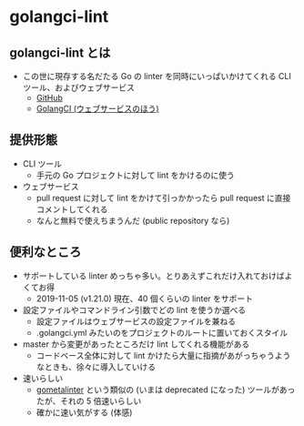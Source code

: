 # golangci-lint

## golangci-lint とは

- この世に現存する名だたる Go の linter を同時にいっぱいかけてくれる CLI ツール、およびウェブサービス
  - [GitHub](https://github.com/golangci/golangci-lint)
  - [GolangCI (ウェブサービスのほう)](https://golangci.com)

## 提供形態

- CLI ツール
  - 手元の Go プロジェクトに対して lint をかけるのに使う
- ウェブサービス
  - pull request に対して lint をかけて引っかかったら pull request に直接コメントしてくれる
  - なんと無料で使えちまうんだ (public repository なら)

## 便利なところ

- サポートしている linter めっちゃ多い。とりあえずこれだけ入れておけばよくてお得
  - 2019-11-05 (v1.21.0) 現在、40 個くらいの linter をサポート
- 設定ファイルやコマンドライン引数でどの lint を使うか選べる
  - 設定ファイルはウェブサービスの設定ファイルを兼ねる
  - .golangci.yml みたいのをプロジェクトのルートに置いておくスタイル
- master から変更があったところだけ lint してくれる機能がある
  - コードベース全体に対して lint かけたら大量に指摘があがっちゃうようなときも、徐々に導入していける
- 速いらしい
  - [gometalinter](https://github.com/alecthomas/gometalinter) という類似の (いまは deprecated になった) ツールがあったが、それの 5 倍速いらしい
  - 確かに速い気がする (体感)
